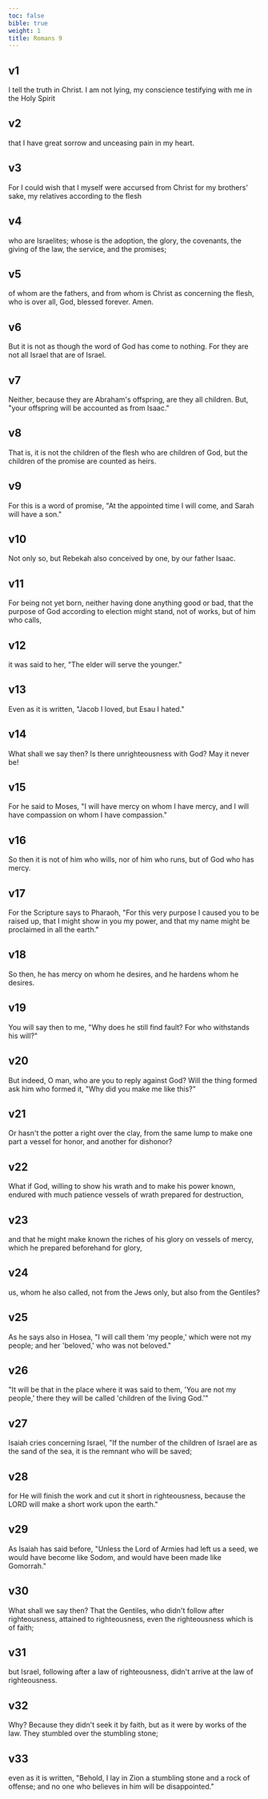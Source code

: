 ```yaml
---
toc: false
bible: true
weight: 1
title: Romans 9
---
```




## v1 
I tell the truth in Christ. I am not lying, my conscience testifying with me in the Holy Spirit 

## v2 
that I have great sorrow and unceasing pain in my heart. 

## v3 
For I could wish that I myself were accursed from Christ for my brothers' sake, my relatives according to the flesh 

## v4 
who are Israelites; whose is the adoption, the glory, the covenants, the giving of the law, the service, and the promises; 

## v5 
of whom are the fathers, and from whom is Christ as concerning the flesh, who is over all, God, blessed forever. Amen. 

## v6 
But it is not as though the word of God has come to nothing. For they are not all Israel that are of Israel. 

## v7 
Neither, because they are Abraham's offspring, are they all children. But, "your offspring will be accounted as from Isaac." 

## v8 
That is, it is not the children of the flesh who are children of God, but the children of the promise are counted as heirs. 

## v9 
For this is a word of promise, "At the appointed time I will come, and Sarah will have a son." 

## v10 
Not only so, but Rebekah also conceived by one, by our father Isaac. 

## v11 
For being not yet born, neither having done anything good or bad, that the purpose of God according to election might stand, not of works, but of him who calls, 

## v12 
it was said to her, "The elder will serve the younger." 

## v13 
Even as it is written, "Jacob I loved, but Esau I hated." 

## v14 
What shall we say then? Is there unrighteousness with God? May it never be! 

## v15 
For he said to Moses, "I will have mercy on whom I have mercy, and I will have compassion on whom I have compassion." 

## v16 
So then it is not of him who wills, nor of him who runs, but of God who has mercy. 

## v17 
For the Scripture says to Pharaoh, "For this very purpose I caused you to be raised up, that I might show in you my power, and that my name might be proclaimed in all the earth." 

## v18 
So then, he has mercy on whom he desires, and he hardens whom he desires. 

## v19 
You will say then to me, "Why does he still find fault? For who withstands his will?" 

## v20 
But indeed, O man, who are you to reply against God? Will the thing formed ask him who formed it, "Why did you make me like this?" 

## v21 
Or hasn't the potter a right over the clay, from the same lump to make one part a vessel for honor, and another for dishonor? 

## v22 
What if God, willing to show his wrath and to make his power known, endured with much patience vessels of wrath prepared for destruction, 

## v23 
and that he might make known the riches of his glory on vessels of mercy, which he prepared beforehand for glory, 

## v24 
us, whom he also called, not from the Jews only, but also from the Gentiles? 

## v25 
As he says also in Hosea, "I will call them 'my people,' which were not my people; and her 'beloved,' who was not beloved." 

## v26 
"It will be that in the place where it was said to them, 'You are not my people,' there they will be called 'children of the living God.'" 

## v27 
Isaiah cries concerning Israel, "If the number of the children of Israel are as the sand of the sea, it is the remnant who will be saved; 

## v28 
for He will finish the work and cut it short in righteousness, because the LORD will make a short work upon the earth." 

## v29 
As Isaiah has said before, "Unless the Lord of Armies had left us a seed, we would have become like Sodom, and would have been made like Gomorrah." 

## v30 
What shall we say then? That the Gentiles, who didn't follow after righteousness, attained to righteousness, even the righteousness which is of faith; 

## v31 
but Israel, following after a law of righteousness, didn't arrive at the law of righteousness. 

## v32 
Why? Because they didn't seek it by faith, but as it were by works of the law. They stumbled over the stumbling stone; 

## v33 
even as it is written, "Behold, I lay in Zion a stumbling stone and a rock of offense; and no one who believes in him will be disappointed."

